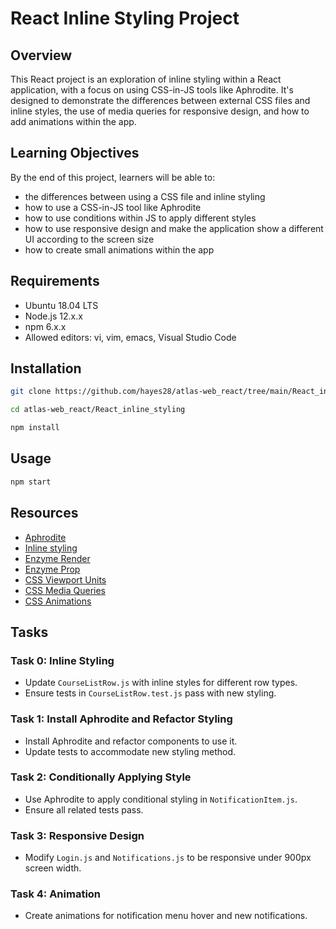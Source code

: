# React Inline Styling Project

## Overview
This React project is an exploration of inline styling within a React application, with a focus on using CSS-in-JS tools like Aphrodite. It's designed to demonstrate the differences between external CSS files and inline styles, the use of media queries for responsive design, and how to add animations within the app.

## Learning Objectives
By the end of this project, learners will be able to:
- the differences between using a CSS file and inline styling
- how to use a CSS-in-JS tool like Aphrodite
- how to use conditions within JS to apply different styles
- how to use responsive design and make the application show a different UI according to the screen size
- how to create small animations within the app

## Requirements
- Ubuntu 18.04 LTS
- Node.js 12.x.x
- npm 6.x.x
- Allowed editors: vi, vim, emacs, Visual Studio Code

## Installation
```bash
git clone https://github.com/hayes28/atlas-web_react/tree/main/React_inline_styling

cd atlas-web_react/React_inline_styling

npm install
```
## Usage
```bash
npm start
```
## Resources
- [Aphrodite](https://github.com/Khan/aphrodite)
- [Inline styling](https://legacy.reactjs.org/docs/dom-elements.html)
- [Enzyme Render](https://enzymejs.github.io/enzyme/docs/api/ShallowWrapper/render.html)
- [Enzyme Prop](https://enzymejs.github.io/enzyme/docs/api/ShallowWrapper/prop.html)
- [CSS Viewport Units](https://www.w3schools.com/css/css_rwd_viewport.asp)
- [CSS Media Queries](https://www.w3schools.com/css/css_rwd_mediaqueries.asp)
- [CSS Animations](https://www.w3schools.com/css/css3_animations.asp)

## Tasks

### Task 0: Inline Styling
- Update `CourseListRow.js` with inline styles for different row types.
- Ensure tests in `CourseListRow.test.js` pass with new styling.

### Task 1: Install Aphrodite and Refactor Styling
- Install Aphrodite and refactor components to use it.
- Update tests to accommodate new styling method.

### Task 2: Conditionally Applying Style
- Use Aphrodite to apply conditional styling in `NotificationItem.js`.
- Ensure all related tests pass.

### Task 3: Responsive Design
- Modify `Login.js` and `Notifications.js` to be responsive under 900px screen width.

### Task 4: Animation
- Create animations for notification menu hover and new notifications.
